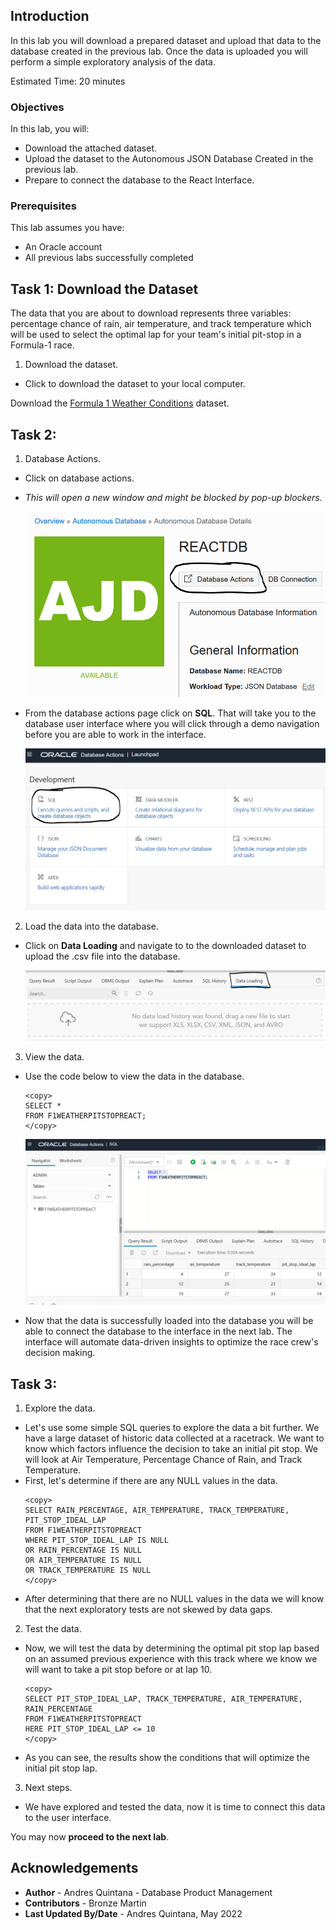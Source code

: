 ## Introduction

In this lab you will download a prepared dataset and upload that data to the database created in the previous lab. Once the data is uploaded you will perform a simple exploratory analysis of the data.

Estimated Time: 20 minutes

### Objectives

In this lab, you will:
* Download the attached dataset. 
* Upload the dataset to the Autonomous JSON Database Created in the previous lab.
* Prepare to connect the database to the React Interface.

### Prerequisites 

This lab assumes you have:
* An Oracle account
* All previous labs successfully completed

## Task 1: Download the Dataset

The data that you are about to download represents three variables: percentage chance of rain, air temperature, and track temperature which will be used to select the optimal lap for your team's initial pit-stop in a Formula-1 race. 

1. Download the dataset.
  - Click to download the dataset to your local computer. 

  Download the [Formula 1 Weather Conditions](https://c4u04.objectstorage.us-ashburn-1.oci.customer-oci.com/p/EcTjWk2IuZPZeNnD_fYMcgUhdNDIDA6rt9gaFj_WZMiL7VvxPBNMY60837hu5hga/n/c4u04/b/livelabsfiles/o/developer-library/F1WeatherPitStopReact.csv?download=1) dataset.

## Task 2: <Upload Data to the Database>

1. Database Actions.
  - Click on database actions. 
  - *This will open a new window and might be blocked by pop-up blockers.* 

     ![databaseactions.](images/databaseactions.png)

  - From the database actions page click on **SQL**. That will take you to the database user interface where you will click through a demo navigation before you are able to work in the interface. 

    ![Select SQL.](images/selectsql.png)  

2. Load the data into the database.
  - Click on **Data Loading** and navigate to to the downloaded dataset to upload the .csv file into the database. 

    ![Load the dataset into the database.](images/dataloading.png) 

3. View the data.
  - Use the code below to view the data in the database. 
      ```
    <copy>
    SELECT * 
    FROM F1WEATHERPITSTOPREACT;
    </copy>
    ```

    ![View the data.](images/dataview.png)

  - Now that the data is successfully loaded into the database you will be able to connect the database to the interface in the next lab. The interface will automate data-driven insights to optimize the race crew's decision making. 

## Task 3: <Explore the Data>

1. Explore the data. 
  - Let's use some simple SQL queries to explore the data a bit further. We have a large dataset of historic data collected at a racetrack. We want to know which factors influence the decision to take an initial pit stop. We will look at Air Temperature, Percentage Chance of Rain, and Track Temperature. 
  - First, let's determine if there are any NULL values in the data. 
    ```
    <copy>
    SELECT RAIN_PERCENTAGE, AIR_TEMPERATURE, TRACK_TEMPERATURE, PIT_STOP_IDEAL_LAP
    FROM F1WEATHERPITSTOPREACT 
    WHERE PIT_STOP_IDEAL_LAP IS NULL
    OR RAIN_PERCENTAGE IS NULL
    OR AIR_TEMPERATURE IS NULL
    OR TRACK_TEMPERATURE IS NULL
    </copy>
    ```
  - After determining that there are no NULL values in the data we will know that the next exploratory tests are not skewed by data gaps. 

2. Test the data. 
  - Now, we will test the data by determining the optimal pit stop lap based on an assumed previous experience with this track where we know we will want to take a pit stop before or at lap 10. 
    ```
    <copy>
    SELECT PIT_STOP_IDEAL_LAP, TRACK_TEMPERATURE, AIR_TEMPERATURE, RAIN_PERCENTAGE
    FROM F1WEATHERPITSTOPREACT
    HERE PIT_STOP_IDEAL_LAP <= 10 
    </copy>
    ```
  - As you can see, the results show the conditions that will optimize the initial pit stop lap. 

3. Next steps. 
  - We have explored and tested the data, now it is time to connect this data to the user interface. 

You may now **proceed to the next lab**.

## Acknowledgements
* **Author** - Andres Quintana - Database Product Management 
* **Contributors** - Bronze Martin 
* **Last Updated By/Date** - Andres Quintana, May 2022
